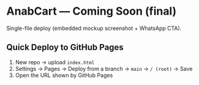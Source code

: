 # AnabCart — Coming Soon (final)

Single-file deploy (embedded mockup screenshot + WhatsApp CTA).

## Quick Deploy to GitHub Pages
1. New repo → upload `index.html`
2. Settings → Pages → Deploy from a branch → `main` → `/ (root)` → Save
3. Open the URL shown by GitHub Pages